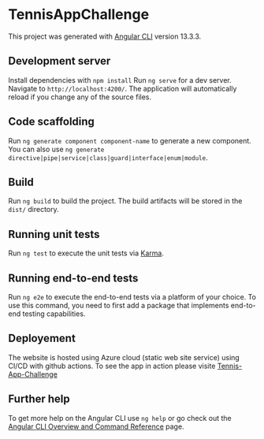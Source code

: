 # TennisAppChallenge

This project was generated with [Angular CLI](https://github.com/angular/angular-cli) version 13.3.3.

## Development server

Install dependencies with `npm install`
Run `ng serve` for a dev server. Navigate to `http://localhost:4200/`. The application will automatically reload if you change any of the source files.

## Code scaffolding

Run `ng generate component component-name` to generate a new component. You can also use `ng generate directive|pipe|service|class|guard|interface|enum|module`.

## Build

Run `ng build` to build the project. The build artifacts will be stored in the `dist/` directory.

## Running unit tests

Run `ng test` to execute the unit tests via [Karma](https://karma-runner.github.io).

## Running end-to-end tests

Run `ng e2e` to execute the end-to-end tests via a platform of your choice. To use this command, you need to first add a package that implements end-to-end testing capabilities.

## Deployement

The website is hosted using Azure cloud (static web site service) using CI/CD with github actions.
To see the app in action please visite [Tennis-App-Challenge](https://red-pebble-03eef3d03.1.azurestaticapps.net)

## Further help

To get more help on the Angular CLI use `ng help` or go check out the [Angular CLI Overview and Command Reference](https://angular.io/cli) page.
